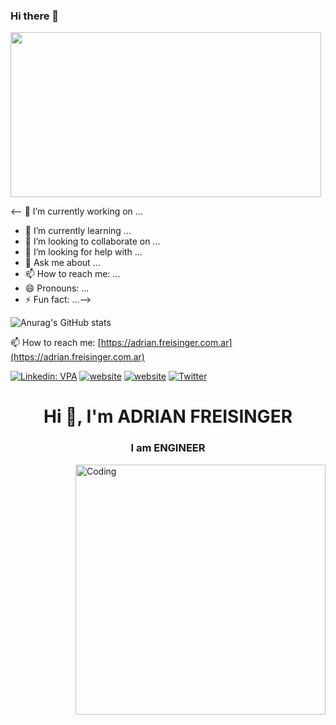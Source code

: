 ### Hi there 👋
<img style="-webkit-user-select: none;margin: auto;cursor: zoom-in;" src="https://www.pentalog.com/wp-content/uploads/2020/03/DevOps-engineer-job-roles-and-responsibilities.png" width="497" height="264">

<-- 🔭 I’m currently working on ...
- 🌱 I’m currently learning ...
- 👯 I’m looking to collaborate on ...
- 🤔 I’m looking for help with ...
- 💬 Ask me about ...
- 📫 How to reach me: ...
- 😄 Pronouns: ...
- ⚡ Fun fact: ...-->


![Anurag's GitHub stats](https://github-readme-stats.vercel.app/api?username=afreisinger&show_icons=true&theme=onedark)<br>



 
📫 How to reach me: [https://adrian.freisinger.com.ar](https://adrian.freisinger.com.ar)<br>

[![Linkedin: VPA](https://img.shields.io/badge/linkedin-%230077B5.svg?&style=flat&logo=linkedin&logoColor=white)](https://www.linkedin.com/in/afreisinger/)
[![website](https://img.shields.io/badge/gitlab-ffffff.svg?&style=flat&logo=gitlab&logoColor=orange)](https://afreisinger.gitlab.io/)
[![website](https://img.shields.io/badge/github-ffffff.svg?&style=flat&logo=github&logoColor=black)](https://github.com/afreisinger)
[![Twitter](https://img.shields.io/badge/twitter-ffffff.svg?&style=flat&logo=twitter)](https://www.linkedin.com/in/afreisinger/)


<h1 align="center">Hi 👋, I'm ADRIAN FREISINGER</h1>
<h3 align="center">I am ENGINEER</h3>
<img align="right" alt="Coding" width="400" src="https://media.giphy.com/media/qgQUggAC3Pfv687qPC/giphy.gif"><br/>
